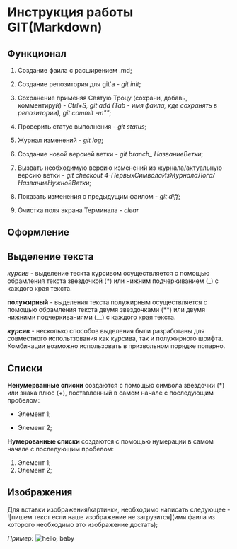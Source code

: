 # Инструкция работы GIT(Markdown)

## **Функционал**
 
1. Создание фаила с расширением .md;

2. Создание репозитория для git'a - *git init*;

3. Сохранение применяя Святую Троцу (сохрани, добавь, комментируй) - *Ctrl+S, git add (Tab - имя фаила, кде сохранять в репозитории), git commit -m""*;

4. Проверить статус выполнения - *git status*;
 
5. Журнал изменений - *git log*;

6. Создание новой версией ветки - *git branch_ НазваниеВетки*;

6. Вызвать необходимую версию изменений из журнала/актуальную версию ветки - *git checkout 4-ПервыхСимволаИзЖурналаЛога/НазваниеНужнойВетки*;

7. Показать изменения с предыдущим фаилом - *git diff*;

8. Очистка поля экрана Терминала - *clear*

## **Оформление**

## Выделение текста

*курсив* - выделение тескта курсивом осуществляется с помощью обрамления текста звездочкой (*) или нижним подчеркиванием (_) с каждого края текста.

**полужирный** - выделения текста полужирным осуществляется с помощью обрамления текста двумя звездочками (**) или  двумя нижними подчеркиваниями (__) с каждого края текста.

__*курсив*__ - несколько способов выделения были разработаны для совместного испольтзования как курсива, так и полужирного шрифта. Комбинации возможно использовать в призвольном порядке попарно.

## Списки

**Ненумерванные списки** создаются с помощью символа звездочки (*) или знака плюс (+), поставленный в самом начале с последующим пробелом:
* Элемент 1;
+ Элемент 2;

**Нумерованные списки** создаются с помощью нумерации в самом начале с последующим пробелом:
1. Элемент 1;
2. Элемент 2;

## Изображения

Для вставки изображения/картинки, необходимо написать следующее - 
![пишем текст если наше изображение не загрузится](имя фаила из которого необходимо это изображение достать);

*Пример:*
![hello, baby](beca.jpg)
